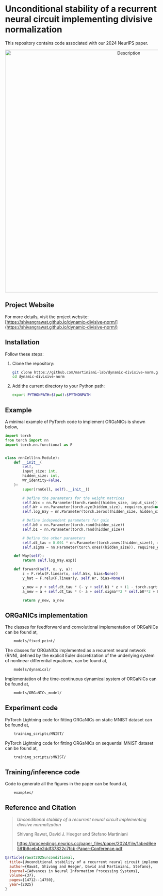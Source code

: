 # Unconditional stability of a recurrent neural circuit implementing divisive normalization

This repository contains code associated with our 2024 NeurIPS paper.

<!-- ![](./figures/readme.svg){width="200px"} -->
<div style="text-align: center;">
<img src="./figures/github_image.svg" alt="Description" width="800px">
</div>

## Project Website

For more details, visit the project website:  
[https://shivangrawat.github.io/dynamic-divisive-norm/](https://shivangrawat.github.io/dynamic-divisive-norm/)


## Installation

Follow these steps:

1. Clone the repository:
    ```bash
    git clone https://github.com/martiniani-lab/dynamic-divisive-norm.git
    cd dynamic-divisive-norm
    ```
2. Add the current directory to your Python path:
    ```bash
    export PYTHONPATH=$(pwd):$PYTHONPATH
    ```

## Example
A minimal example of PyTorch code to implement ORGaNICs is shown below,
```python
import torch
from torch import nn
import torch.nn.functional as F


class rnnCell(nn.Module):
    def __init__(
        self,
        input_size: int,
        hidden_size: int,
        Wr_identity=False,
    ):
        super(rnnCell, self).__init__()

        # Define the parameters for the weight matrices
        self.Wzx = nn.Parameter(torch.randn((hidden_size, input_size)))
        self.Wr = nn.Parameter(torch.eye(hidden_size), requires_grad=not Wr_identity)
        self.log_Way = nn.Parameter(torch.zeros((hidden_size, hidden_size)))

        # Define independent parameters for gain
        self.b0 = nn.Parameter(torch.rand(hidden_size))
        self.b1 = nn.Parameter(torch.rand(hidden_size))

        # Define the other parameters
        self.dt_tau = 0.001 * nn.Parameter(torch.ones((hidden_size)), requires_grad=False)
        self.sigma = nn.Parameter(torch.ones((hidden_size)), requires_grad=False)

    def Way(self):
        return self.log_Way.exp()

    def forward(self, x, y, a):
        z = F.relu(F.linear(x, self.Wzx, bias=None))
        y_hat = F.relu(F.linear(y, self.Wr, bias=None))

        y_new = y + self.dt_tau * (- y + self.b1 * z + (1 - torch.sqrt(F.relu(a))) * y_hat)
        a_new = a + self.dt_tau * (- a + self.sigma**2 * self.b0**2 + F.linear(F.relu(y) ** 2 * F.relu(a), self.Way(), bias=None))

        return y_new, a_new
```

## ORGaNICs implementation
The classes for feedforward and convolutional implementation of ORGaNICs can be found at,
```bash
    models/fixed_point/
```
The classes for ORGaNICs implemented as a recurrent neural network (RNN), defined by the explicit Euler discretization of the underlying system of nonlinear differential equations, can be found at,
```bash
    models/dynamical/
```
Implementation of the time-continuous dynamical system of ORGaNICs can be found at,
```bash
    models/ORGaNICs_model/
```

## Experiment code
PyTorch Lightning code for fitting ORGaNICs on static MNIST dataset can be found at,
```bash
    training_scripts/MNIST/
```
PyTorch Lightning code for fitting ORGaNICs on sequential MNIST dataset can be found at,
```bash
    training_scripts/sMNIST/
```

## Training/inference code
Code to generate all the figures in the paper can be found at,
```bash
    examples/
```

## Reference and Citation

> *Unconditional stability of a recurrent neural circuit implementing divisive normalization*
> 
> Shivang Rawat, David J. Heeger and Stefano Martiniani
>
> https://proceedings.neurips.cc/paper_files/paper/2024/file/1abed6ee581b9ceb4e2ddf37822c7fcb-Paper-Conference.pdf

```bibtex
@article{rawat2025unconditional,
  title={Unconditional stability of a recurrent neural circuit implementing divisive normalization},
  author={Rawat, Shivang and Heeger, David and Martiniani, Stefano},
  journal={Advances in Neural Information Processing Systems},
  volume={37},
  pages={14712--14750},
  year={2025}
}
```
